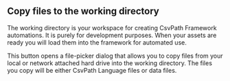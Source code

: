 ## Copy files to the working directory

The working directory is your workspace for creating CsvPath Framework automations. It is purely for development purposes. When your assets are ready you will load them into the framework for automated use.

This button opens a file-picker dialog that allows you to copy files from your local or network attached hard drive into the working directory. The files you copy will be either CsvPath Language files or data files.



